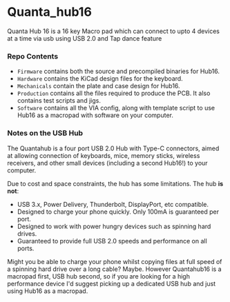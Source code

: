 # Quanta_hub16
Quanta Hub 16 is  a 16 key Macro pad which can connect to upto 4 devices at  a time via usb using USB 2.0 and  Tap dance feature 

### Repo Contents

- `Firmware` contains both the source and precompiled binaries for Hub16.
- `Hardware` contains the KiCad design files for the keyboard.
- `Mechanicals` contain the plate and case design for Hub16.
- `Production` contains all the files required to produce the PCB. It also contains test scripts and jigs.
- `Software` contains all the VIA config, along with template script to use Hub16 as a macropad with software on your computer.


### Notes on the USB Hub

The Quantahub is a four port USB 2.0 Hub with Type-C connectors, aimed at allowing connection of keyboards, mice, memory sticks, wireless receivers, and other small devices (including a second Hub16!)  to your computer.

Due to cost and space constraints, the hub has some limitations. The hub **is not**:

- USB 3.x, Power Delivery, Thunderbolt, DisplayPort, etc compatible.
- Designed to charge your phone quickly. Only 100mA is guaranteed per port.
- Designed to work with power hungry devices such as spinning hard drives.
- Guaranteed to provide full USB 2.0 speeds and performance on all ports.

Might you be able to charge your phone whilst copying files at full speed of a spinning hard drive over a long cable? Maybe. However Quantahub16 is a macropad first, USB hub second, so if you are looking for a high performance device I'd suggest picking up a dedicated USB hub and just using Hub16 as a macropad.
